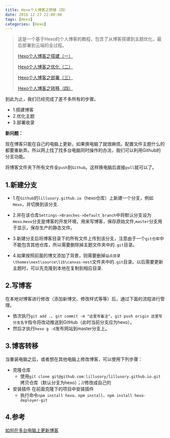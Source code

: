 ```yaml
---
title: Hexo个人博客之转移（四）
date: 2018-12-27 22:00:00
tags: [Hexo]
categories: [Hexo]
---
```


> 这是一个基于Hexo的个人博客的教程，包含了从博客搭建到主题优化，最后部署到云端的全过程。
>
> [Hexo个人博客之搭建（一）](https://www.lixueduan.com/Hexo/Hexo-blog-setup-one/)
>
> [Hexo个人博客之优化（二）](https://www.lixueduan.com/Hexo/Hexo-blog-config-two/)
>
> [Hexo个人博客之部署（三）](https://www.lixueduan.com/Hexo/Hexo-blog-deploy-three/)
>
> [Hexo个人博客之转移（四）](https://www.lixueduan.com/Hexo/Hexo-blog-tranfer-four/)

到此为止，我们已经完成了差不多所有的步骤。

* 1.搭建博客
* 2.优化主题
* 3.部署收录

**新问题：**

​	现在博客只能在自己的电脑上更新，如果换电脑了就很麻烦。配置文件主题什么的都要重新弄。所以网上找了找多台电脑同时操作的办法，我们可以利用Github的分支功能。

​	将博客文件夹下所有文件全`push`到`Github`。这样换电脑后直接`pull`就可以了。

## 1.新建分支

* 1.在`Github`的`lillusory.github.io`（hexo仓库）上新建一个分支，例如`Hexo`，并切换到该分支.

* 2.并在该仓库`Settings->Branches->Default branch`中将默认分支设为`Hexo`.`Hexo`分支是博客的开发环境，用来写博客，保存原始文件,`master`分支用于显示，保存生产的静态文件。

* 3.新建分支后将博客目录下的所有文件上传到该分支，注意由于一个`git仓库`中不能包含其他仓库，所以需要删除掉主题文件夹中的`.git`目录。

* 4.如果按照前面的博文添加了背景，则需要删掉`站点目录\themes\next\source\lib\canvas-nest`文件夹中的`.git`目录。以后需要更新主题时，可以先克隆到本地在复制到相应目录.

## 2.写博客

在本地对博客进行修改（添加新博文、修改样式等等）后，通过下面的流程进行管理。

* 依次执行`git add .`、`git commit -m "这里写备注"`、`git push origin 这里写分支名字`指令将改动推送到GitHub（此时当前分支应为hexo）。
* 然后才执行`hexo g -d`发布网站到master分支上。

## 3.博客转移

当重装电脑之后，或者想在其他电脑上修改博客，可以使用下列步骤：

* 克隆仓库
  * 使用`git clone git@github.com:lillusory/lillusory.github.io.git`拷贝仓库（默认分支为hexo）；//修改成自己的
* 安装插件 在前面克隆下的项目中安装插件
  * 执行命令`npm install hexo、npm install`、`npm install hexo-deployer-git`

## 4.参考

[如何在多台电脑上更新博客](https://blog.csdn.net/qq_25560423/article/details/53785707)



